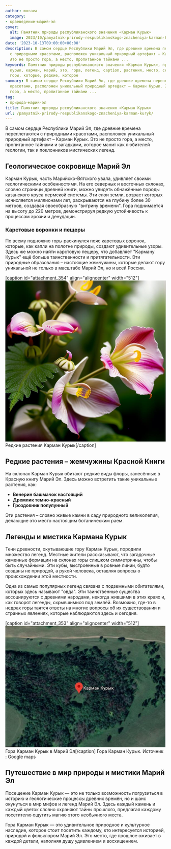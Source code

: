 ```yaml
---
author: morava
category:
- краеведение-марий-эл
cover:
  alt: Памятник природы республиканского значения «Карман Курык»
  image: 2023/10/pamyatnik-prirody-respublikanskogo-znacheniya-karman-kuryk.jpg
date: '2023-10-13T09:00:00+00:00'
description: В самом сердце Республики Марий Эл, где древние времена переплетаются
  с природными красотами, расположен уникальный природный артефакт – Карман Курык.
  Это не просто гора, а место, пропитанное тайнами ...
keywords: Памятник природы республиканского значения «Карман Курык», природа-марий-эл,
  курык, карман, марий, это, гора, легенд, caption, растения, место, склонах, словно,
  горы, которые, редкие, которое
summary: В самом сердце Республики Марий Эл, где древние времена переплетаются с природными
  красотами, расположен уникальный природный артефакт – Карман Курык. Это не просто
  гора, а место, пропитанное тайнами ...
tag:
- природа-марий-эл
title: Памятник природы республиканского значения «Карман Курык»
url: /pamyatnik-prirody-respublikanskogo-znacheniya-karman-kuryk/
---
```


В самом сердце Республики Марий Эл, где древние времена переплетаются с природными красотами, расположен уникальный природный артефакт – Карман Курык. Это не просто гора, а место, пропитанное тайнами и загадками, которое манит как любителей геологии, так и поклонников мистических легенд.

## Геологическое сокровище Марий Эл

Карман Курык, часть Марийско-Вятского увала, удивляет своими геологическими особенностями. На его северных и восточных склонах, словно страницы древней книги, можно увидеть обнажённые породы казанского яруса пермской системы. Эти слои земли, возраст которых исчисляется миллионами лет, раскрываются на глубину более 30 метров, создавая своеобразную "витрину времени". Гора поднимается на высоту до 220 метров, демонстрируя редкую устойчивость к процессам эрозии и денудации.

### Карстовые воронки и пещеры

По всему подножию горы раскинулся пояс карстовых воронок, которые, как капли на полотне природы, создают удивительные узоры. Здесь же можно найти карстовую пещеру, что добавляет "Карману Курык" ещё больше таинственности и притягательности. Эти природные образования – настоящие жемчужины, которые делают гору уникальной не только в масштабе Марий Эл, но и всей России.

\[caption id="attachment\_354" align="aligncenter" width="512"\]![Редкие растения Карман Курык](2023/10/vostochnyj-sklon-karman-kuryk.jpg) Редкие растения Карман Курык\[/caption\]

## Редкие растения – жемчужины Красной Книги

На склонах Карман Курык обитают редкие виды флоры, занесённые в Красную книгу Марий Эл. Здесь можно встретить такие уникальные растения, как:

- **Венерин башмачок настоящий**
- **Дремлик темно-красный**
- **Гроздовник полулунный**

Эти растения – словно живые камни в саду природного великолепия, делающие это место настоящим ботаническим раем.

## Легенды и мистика Кармана Курык

Тени древности, окутывающие гору Карман Курык, породили множество легенд. Местные жители рассказывают, что загадочные каменные формации на склонах горы слишком симметричны, чтобы быть случайными. Эти кубы, выстроенные в ровные линии, будто созданы не природой, а рукой человека, оставляя вопросы о происхождении этой местности.

Одна из самых популярных легенд связана с подземными обитателями, которых здесь называют "овда". Эти таинственные существа ассоциируются с древними народами, некогда жившими в этих краях и, как говорят легенды, скрывшимися под землёй. Возможно, где-то в недрах горы таятся ответы на многие вопросы об их существовании и странных явлениях, которые наблюдаются здесь и сегодня.

\[caption id="attachment\_353" align="aligncenter" width="512"\]![Гора Карман Курык Марий Эл](2023/10/karman-kuryk.jpg) Гора Карман Курык в Марий Эл\[/caption\]
Гора Карман Курык. Источник : Google maps

## Путешествие в мир природы и мистики Марий Эл

Посещение Карман Курык — это не только возможность погрузиться в историю и геологические процессы древних времён, но и шанс окунуться в мир мифов и легенд Марий Эл. Здесь каждый камень и каждый цветок словно охраняют тайны прошлого, предлагая каждому посетителю ощутить магию этого необычного места.

Гора Карман Курык — это удивительное природное и культурное наследие, которое стоит посетить каждому, кто интересуется историей, природой и фольклором Марий Эл. Это место, где прошлое оживает в каждой детали, наполняя душу удивлением и восхищением.